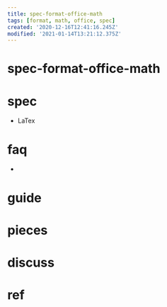 ```yaml
---
title: spec-format-office-math
tags: [format, math, office, spec]
created: '2020-12-16T12:41:16.245Z'
modified: '2021-01-14T13:21:12.375Z'
---
```


# spec-format-office-math

# spec

- LaTex

# faq

- 

# guide

# pieces

# discuss

# ref
